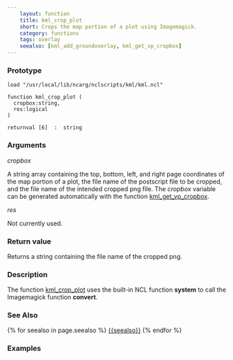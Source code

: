```yaml
---
    layout: function
    title: kml_crop_plot
    short: Crops the map portion of a plot using Imagemagick.
    category: functions  
    tags: overlay
    seealso: [kml_add_groundoverlay, kml_get_vp_cropbox]
---
```


### Prototype

<pre><code>load "/usr/local/lib/ncarg/nclscripts/kml/kml.ncl"

function kml_crop_plot ( 
  cropbox:string,
  res:logical
)

returnval [6]  :  string
</code></pre>

### Arguments
*cropbox*

A string array containing the top, bottom, left, and right page coordinates of the map portion of a plot, the file name of the postscript file to be cropped, and the file name of the intended cropped png file. The *cropbox* variable can be generated automatically with the function [kml_get_vp_cropbox]({{site.base_url}}functions/kml_get_vp_cropbox).

*res*

Not currently used.

### Return value

Returns a string containing the file name of the cropped png.

### Description

The function [kml_crop_plot]({{site.base_url}}functions/kml_crop_plot) uses the built-in NCL function **system** to call the Imagemagick function **convert**. 

### See Also

{% for seealso in page.seealso %}
[{{seealso}}]({{site.base_url}}functions/{{seealso}}.html)
{% endfor %}

### Examples


